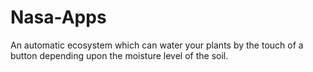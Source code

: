 # Nasa-Apps
An automatic ecosystem which can water your plants by the touch of a button depending upon the moisture level of the soil.
